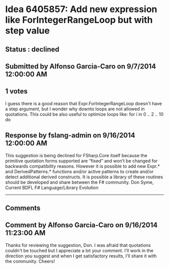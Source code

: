 # Idea 6405857: Add new expression like ForIntegerRangeLoop but with step value #

## Status : declined

## Submitted by Alfonso Garcia-Caro on 9/7/2014 12:00:00 AM

## 1 votes

I guess there is a good reason that Expr.ForIntegerRangeLoop doesn't have a step argument, but I wonder why downto loops are not allowed in quotations. This could be also useful to optimize loops like:
for i in 0 .. 2 .. 10 do



## Response by fslang-admin on 9/16/2014 12:00:00 AM

This suggestion is being declined for FSharp.Core itself because the primitive quotation forms supported are “fixed” and won’t be changed for backwards compatibility reasons.
However it is possible to add new Expr.* and DerivedPatterns.* functions and/or active patterns to create and/or detect additional derived constructs.
It is possible a library of these routines should be developed and share between the F# community.
Don Syme, Current BDFL F# Language/Library Evolution

------------------------
## Comments


## Comment by Alfonso Garcia-Caro on 9/16/2014 11:23:00 AM
Thanks for reviewing the suggestion, Don. I was afraid that quotations couldn't be touched but I appreciate a lot your comment. I'll work in the direction you suggest and when I get satisfactory results, I'll share it with the community.
Cheers!

